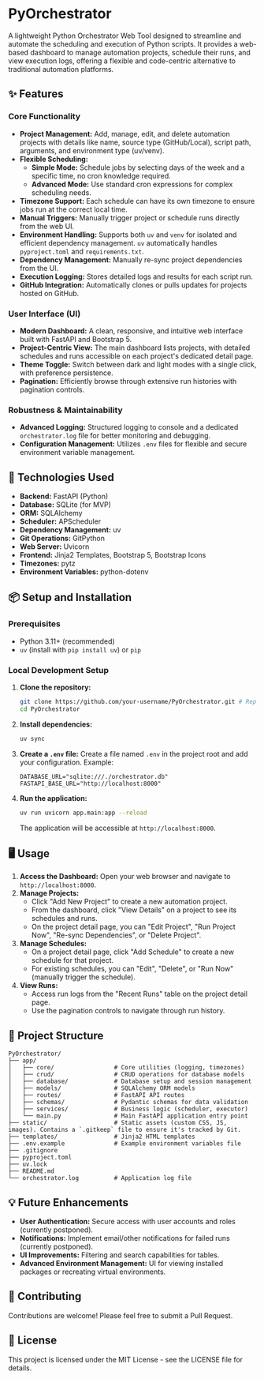 # PyOrchestrator

A lightweight Python Orchestrator Web Tool designed to streamline and automate the scheduling and execution of Python scripts. It provides a web-based dashboard to manage automation projects, schedule their runs, and view execution logs, offering a flexible and code-centric alternative to traditional automation platforms.

## ✨ Features

### Core Functionality

- **Project Management:** Add, manage, edit, and delete automation projects with details like name, source type (GitHub/Local), script path, arguments, and environment type (uv/venv).
- **Flexible Scheduling:**
    - **Simple Mode:** Schedule jobs by selecting days of the week and a specific time, no cron knowledge required.
    - **Advanced Mode:** Use standard cron expressions for complex scheduling needs.
- **Timezone Support:** Each schedule can have its own timezone to ensure jobs run at the correct local time.
- **Manual Triggers:** Manually trigger project or schedule runs directly from the web UI.
- **Environment Handling:** Supports both `uv` and `venv` for isolated and efficient dependency management. `uv` automatically handles `pyproject.toml` and `requirements.txt`.
- **Dependency Management:** Manually re-sync project dependencies from the UI.
- **Execution Logging:** Stores detailed logs and results for each script run.
- **GitHub Integration:** Automatically clones or pulls updates for projects hosted on GitHub.

### User Interface (UI)

- **Modern Dashboard:** A clean, responsive, and intuitive web interface built with FastAPI and Bootstrap 5.
- **Project-Centric View:** The main dashboard lists projects, with detailed schedules and runs accessible on each project's dedicated detail page.
- **Theme Toggle:** Switch between dark and light modes with a single click, with preference persistence.
- **Pagination:** Efficiently browse through extensive run histories with pagination controls.

### Robustness & Maintainability

- **Advanced Logging:** Structured logging to console and a dedicated `orchestrator.log` file for better monitoring and debugging.
- **Configuration Management:** Utilizes `.env` files for flexible and secure environment variable management.

## 🚀 Technologies Used

- **Backend:** FastAPI (Python)
- **Database:** SQLite (for MVP)
- **ORM:** SQLAlchemy
- **Scheduler:** APScheduler
- **Dependency Management:** uv
- **Git Operations:** GitPython
- **Web Server:** Uvicorn
- **Frontend:** Jinja2 Templates, Bootstrap 5, Bootstrap Icons
- **Timezones:** pytz
- **Environment Variables:** python-dotenv

## 📦 Setup and Installation

### Prerequisites

- Python 3.11+ (recommended)
- `uv` (install with `pip install uv`) or `pip`

### Local Development Setup

1.  **Clone the repository:**

    ```bash
    git clone https://github.com/your-username/PyOrchestrator.git # Replace with actual repo URL
    cd PyOrchestrator
    ```

2.  **Install dependencies:**

    ```bash
    uv sync
    ```

3.  **Create a `.env` file:**
    Create a file named `.env` in the project root and add your configuration. Example:

    ```env
    DATABASE_URL="sqlite:///./orchestrator.db"
    FASTAPI_BASE_URL="http://localhost:8000"
    ```

4.  **Run the application:**
    ```bash
    uv run uvicorn app.main:app --reload
    ```
    The application will be accessible at `http://localhost:8000`.

## 🖥️ Usage

1.  **Access the Dashboard:** Open your web browser and navigate to `http://localhost:8000`.
2.  **Manage Projects:**
    - Click "Add New Project" to create a new automation project.
    - From the dashboard, click "View Details" on a project to see its schedules and runs.
    - On the project detail page, you can "Edit Project", "Run Project Now", "Re-sync Dependencies", or "Delete Project".
3.  **Manage Schedules:**
    - On a project detail page, click "Add Schedule" to create a new schedule for that project.
    - For existing schedules, you can "Edit", "Delete", or "Run Now" (manually trigger the schedule).
4.  **View Runs:**
    - Access run logs from the "Recent Runs" table on the project detail page.
    - Use the pagination controls to navigate through run history.

## 📂 Project Structure

```
PyOrchestrator/
├── app/
│   ├── core/                 # Core utilities (logging, timezones)
│   ├── crud/                 # CRUD operations for database models
│   ├── database/             # Database setup and session management
│   ├── models/               # SQLAlchemy ORM models
│   ├── routes/               # FastAPI API routes
│   ├── schemas/              # Pydantic schemas for data validation
│   ├── services/             # Business logic (scheduler, executor)
│   └── main.py               # Main FastAPI application entry point
├── static/                   # Static assets (custom CSS, JS, images). Contains a `.gitkeep` file to ensure it's tracked by Git.
├── templates/                # Jinja2 HTML templates
├── .env.example              # Example environment variables file
├── .gitignore
├── pyproject.toml
├── uv.lock
├── README.md
└── orchestrator.log          # Application log file
```

## 💡 Future Enhancements

- **User Authentication:** Secure access with user accounts and roles (currently postponed).
- **Notifications:** Implement email/other notifications for failed runs (currently postponed).
- **UI Improvements:** Filtering and search capabilities for tables.
- **Advanced Environment Management:** UI for viewing installed packages or recreating virtual environments.

## 🤝 Contributing

Contributions are welcome! Please feel free to submit a Pull Request.

## 📄 License

This project is licensed under the MIT License - see the LICENSE file for details.
